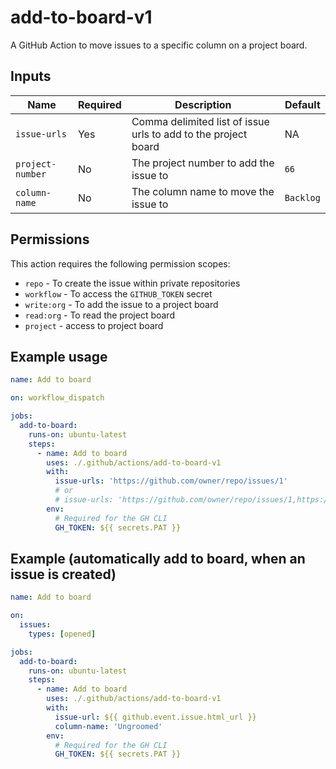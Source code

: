 # add-to-board-v1

A GitHub Action to move issues to a specific column on a project board.

## Inputs

| Name             | Required | Description                                                    | Default   |
| ---------------- | -------- | -------------------------------------------------------------- | --------- |
| `issue-urls`     | Yes      | Comma delimited list of issue urls to add to the project board | NA        |
| `project-number` | No       | The project number to add the issue to                         | `66`      |
| `column-name`    | No       | The column name to move the issue to                           | `Backlog` |

## Permissions

This action requires the following permission scopes:

- `repo` - To create the issue within private repositories
- `workflow` - To access the `GITHUB_TOKEN` secret
- `write:org` - To add the issue to a project board
- `read:org` - To read the project board
- `project` - access to project board

## Example usage

```yaml
name: Add to board

on: workflow_dispatch

jobs:
  add-to-board:
    runs-on: ubuntu-latest
    steps:
      - name: Add to board
        uses: ./.github/actions/add-to-board-v1
        with:
          issue-urls: 'https://github.com/owner/repo/issues/1'
          # or
          # issue-urls: 'https://github.com/owner/repo/issues/1,https://github.com/owner/repo/issues/2'
        env:
          # Required for the GH CLI
          GH_TOKEN: ${{ secrets.PAT }}
```

## Example (automatically add to board, when an issue is created)

```yaml
name: Add to board

on:
  issues:
    types: [opened]

jobs:
  add-to-board:
    runs-on: ubuntu-latest
    steps:
      - name: Add to board
        uses: ./.github/actions/add-to-board-v1
        with:
          issue-url: ${{ github.event.issue.html_url }}
          column-name: 'Ungroomed'
        env:
          # Required for the GH CLI
          GH_TOKEN: ${{ secrets.PAT }}
```
